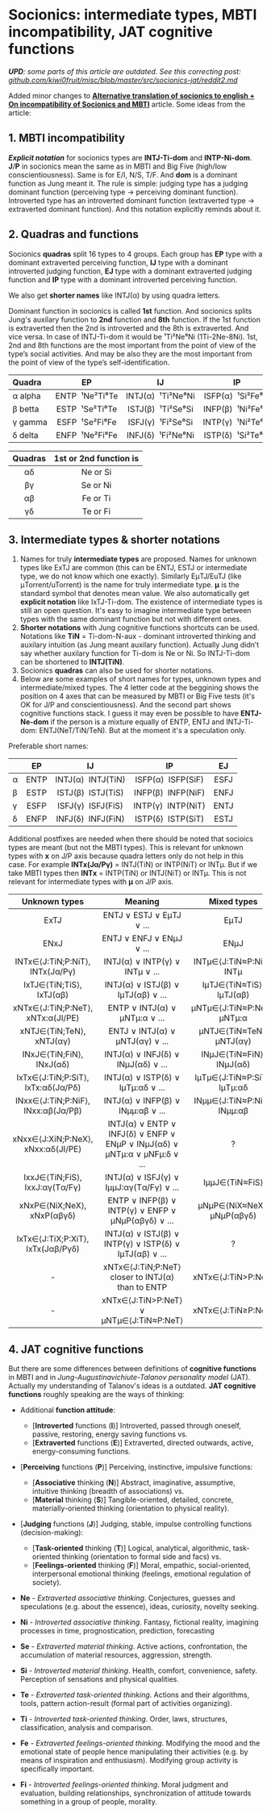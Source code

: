 # Socionics: intermediate types, MBTI incompatibility, JAT cognitive functions

***UPD**: some parts of this article are outdated. See this correcting post: [github.com/kiwi0fruit/misc/blob/master/src/socionics-jat/reddit2.md](https://github.com/kiwi0fruit/misc/blob/master/src/socionics-jat/reddit2.md)*

Added minor changes to [**Alternative translation of socionics to english + On incompatibility of Socionics and MBTI**](http://socionics-news.tumblr.com/post/141190741188) article. Some ideas from the article:

## 1. MBTI incompatibility

***Explicit notation*** for socionics types are **INTJ-Ti-dom** and **INTP-Ni-dom**. **J**/**P** in socionics mean the same as in MBTI and Big Five (high/low conscientiousness). Same is for E/I, N/S, T/F. And **dom** is a dominant function as Jung meant it. The rule is simple: judging type has a judging dominant function (perceiving type -> perceiving dominant function). Introverted type has an introverted dominant function (extraverted type -> extraverted dominant function). And this notation explicitly reminds about it.

## 2. Quadras and functions

Socionics **quadras** split 16 types to 4 groups. Each group has **EP** type with a dominant extraverted perceiving function, **IJ** type with a dominant introverted judging function, **EJ** type with a dominant extraverted judging function and **IP** type with a dominant introverted perceiving function.

We also get **shorter names** like INTJ(α) by using quadra letters.  

Dominant function in socionics is called **1st** function. And socionics splits Jung's auxilary function to **2nd** function and **8th** function. If the 1st function is extraverted then the 2nd is introverted and the 8th is extraverted. And vice versa. In case of INTJ-Ti-dom it would be ¹Ti²Ne⁸Ni (1Ti-2Ne-8Ni). 1st, 2nd and 8th functions are the most important from the point of view of the type’s social activities. And may be also they are the most important from the point of view of the type’s self-identification.

| **Quadra** | **EP** | **IJ** | **IP** | **EJ** |
|:---|:----:|:----:|:----:|:----:|
| α&nbsp;alpha | ENTP&nbsp;&nbsp;¹Ne²Ti⁸Te | INTJ(α)&nbsp;&nbsp;¹Ti²Ne⁸Ni | ISFP(α)&nbsp;&nbsp;¹Si²Fe⁸Fi | ESFJ&nbsp;&nbsp;¹Fe²Si⁸Se |
| β&nbsp;betta | ESTP&nbsp;&nbsp;¹Se²Ti⁸Te | ISTJ(β)&nbsp;&nbsp;¹Ti²Se⁸Si | INFP(β)&nbsp;&nbsp;¹Ni²Fe⁸Fi | ENFJ&nbsp;&nbsp;¹Fe²Ni⁸Ne |
| γ&nbsp;gamma | ESFP&nbsp;&nbsp;¹Se²Fi⁸Fe | ISFJ(γ)&nbsp;&nbsp;¹Fi²Se⁸Si | INTP(γ)&nbsp;&nbsp;¹Ni²Te⁸Ti | ENTJ&nbsp;&nbsp;¹Te²Ni⁸Ne |
| δ&nbsp;delta | ENFP&nbsp;&nbsp;¹Ne²Fi⁸Fe | INFJ(δ)&nbsp;&nbsp;¹Fi²Ne⁸Ni | ISTP(δ)&nbsp;&nbsp;¹Si²Te⁸Ti | ESTJ&nbsp;&nbsp;¹Te²Si⁸Se |

| **Quadras** | 1st **or** 2nd function is |
|:--:|:--:|
| αδ | Ne or Si |
| βγ | Se or Ni |
| αβ | Fe or Ti |
| γδ | Te or Fi |

## 3. Intermediate types & shorter notations

1. Names for truly **intermediate types** are proposed. Names for unknown types like ExTJ are common (this can be ENTJ, ESTJ or intermediate type, we do not know which one exactly). Similarly EμTJ/EuTJ (like μTorrent/uTorrent) is the name for truly intermediate type. **μ** is the standard symbol that denotes mean value. We also automatically get **explicit notation** like IxTJ-Ti-dom. The existence of intermediate types is still an open question. It's easy to imagine intermediate type between types with the same dominant function but not with different ones.
2. **Shorter notations** with Jung cognitive functions shortcuts can be used. Notations like **TiN** = Ti-dom-N-aux - dominant introverted thinking and auxilary intuition (as Jung meant auxilary function). Actually Jung didn’t say whether auxilary function for Ti-dom is Ne or Ni. So INTJ-Ti-dom can be shortened to **INTJ(TiN)**.
3. Socionics **quadras** can also be used for shorter notations.
4. Below are some examples of short names for types, unknown types and intermediate/mixed types. The 4 letter code at the beggining shows the position on 4 axes that can be measured by MBTI or Big Five tests (it's OK for J/P and conscientiousness). And the second part shows cognitive functions stack. I guess it may even be possible to have **ENTJ-Ne-dom** if the person is a mixture equally of ENTP, ENTJ and INTJ-Ti-dom: ENTJ(NeT/TiN/TeN). But at the moment it's a speculation only.

Preferable short names:

|  | **EP** | **IJ** | **IP** | **EJ** |
|:---|:----:|:----:|:----:|:----:|
| α | ENTP | INTJ(α)&nbsp;&nbsp;INTJ(TiN) | ISFP(α)&nbsp;&nbsp;ISFP(SiF) | ESFJ |
| β | ESTP | ISTJ(β)&nbsp;&nbsp;ISTJ(TiS) | INFP(β)&nbsp;&nbsp;INFP(NiF) | ENFJ |
| γ | ESFP | ISFJ(γ)&nbsp;&nbsp;ISFJ(FiS) | INTP(γ)&nbsp;&nbsp;INTP(NiT) | ENTJ |
| δ | ENFP | INFJ(δ)&nbsp;&nbsp;INFJ(FiN) | ISTP(δ)&nbsp;&nbsp;ISTP(SiT) | ESTJ |

Additional postfixes are needed when there should be noted that socioics types are meant (but not the MBTI types). This is relevant for unknown types with **x** on J/P axis because quadra letters only do not help in this case. For example **INTx(Jα/Pγ)** = INTJ(TiN) or INTP(NiT) or INTμ. But if we take MBTI types then **INTx** = INTP(TiN) or INTJ(NiT) or INTμ. This is not relevant for intermediate types with **μ** on J/P axis.

| **Unknown types** | **Meaning** | **Mixed types** | **1st** | **2nd** | **8th** |
|:--:|:--:|:--:|:--:|:--:|:--:|
| ExTJ | ENTJ ∨ ESTJ ∨ EμTJ ∨ ... | EμTJ | Te | Ni/Si | Ne/Se |
| ENxJ | ENTJ ∨ ENFJ ∨ ENμJ ∨ ... | ENμJ | Te/Fe | Ni | Ne |
| INTx∈⟨J:TiN;P:NiT⟩, INTx(Jα/Pγ) | INTJ(α) ∨ INTP(γ) ∨ INTμ ∨ ... | INTμ∈⟨J:TiN≈P:NiT⟩, INTμ | Ti/Ni | Ne/Te | Ni/Ti |
| IxTJ∈⟨TiN;TiS⟩, IxTJ(αβ) | INTJ(α) ∨ ISTJ(β) ∨ IμTJ(αβ) ∨ ... | IμTJ∈⟨TiN≈TiS⟩, IμTJ(αβ) | Ti | Ne/Se | Ni/Si |
| xNTx∈⟨J:TiN;P:NeT⟩, xNTx:α(JI/PE) | ENTP ∨ INTJ(α) ∨ μNTμ:α ∨ ... | μNTμ∈⟨J:TiN≈P:NeT⟩, μNTμ:α | Ti/Ne | Ne/Ti | Ni/Te |
| xNTJ∈⟨TiN;TeN⟩, xNTJ(αγ) | ENTJ ∨ INTJ(α) ∨ μNTJ(αγ) ∨ ... | μNTJ∈⟨TiN≈TeN⟩, μNTJ(αγ) | Ti/Te | Ne/Ni | Ni/Ne |
| INxJ∈⟨TiN;FiN⟩, INxJ(αδ) | INTJ(α) ∨ INFJ(δ) ∨ INμJ(αδ) ∨ ... | INμJ∈⟨TiN≈FiN⟩, INμJ(αδ) | Ti/Fi | Ne | Ni |
| IxTx∈⟨J:TiN;P:SiT⟩, IxTx:αδ(Jα/Pδ) | INTJ(α) ∨ ISTP(δ) ∨ IμTμ:αδ ∨ ... | IμTμ∈⟨J:TiN≈P:SiT⟩, IμTμ:αδ | Ti/Si | Ne/Te | Ni/Ti |
| INxx∈⟨J:TiN;P:NiF⟩, INxx:αβ(Jα/Pβ) | INTJ(α) ∨ INFP(β) ∨ INμμ:αβ ∨ ... | INμμ∈⟨J:TiN≈P:NiF⟩, INμμ:αβ | Ti/Ni | Ne/Fe | Ni/Fi |
| xNxx∈⟨J:XiN;P:NeX⟩, xNxx:αδ(JI/PE) | INTJ(α) ∨ ENTP ∨ INFJ(δ) ∨ ENFP ∨ ENμP ∨ INμJ(αδ) ∨ μNTμ:α ∨ μNFμ:δ ∨ ... | ? | Ne/Ji | Ji/Ne | Je/Ni |
| IxxJ∈⟨TiN;FiS⟩, IxxJ:αγ(Tα/Fγ) | INTJ(α) ∨ ISFJ(γ) ∨ IμμJ:αγ(Tα/Fγ) ∨ ... | IμμJ∈⟨TiN≈FiS⟩ | Ti/Fi | Ne/Se | Ni/Si |
| xNxP∈⟨NiX;NeX⟩, xNxP(αβγδ) | ENTP ∨ INFP(β) ∨ INTP(γ) ∨ ENFP ∨ μNμP(αβγδ) ∨ ... | μNμP∈⟨NiX≈NeX⟩, μNμP(αβγδ) | Ne/Ni | Ji/Je | Je/Ji |
| IxTx∈⟨J:TiX;P:XiT⟩, IxTx(Jαβ/Pγδ) | INTJ(α) ∨ ISTJ(β) ∨ INTP(γ) ∨ ISTP(δ) ∨ IμTJ(αβ) ∨ ... | ? | Ti/Pi | Pe/Te | Pi/Ti |
| - | xNTx∈⟨J:TiN;P:NeT⟩ closer to INTJ(α) than to ENTP | xNTx∈⟨J:TiN>P:NeT⟩ | Ti | Ne>Se | Ni>Si |
| - | xNTx∈⟨J:TiN>P:NeT⟩ ∨ μNTμ∈⟨J:TiN≈P:NeT⟩ | xNTx∈⟨J:TiN≥P:NeT⟩ | Ti | Ne≥Se | Ni≥Si |

## 4. JAT cognitive functions

But there are some differences between definitions of **cognitive functions** in MBTI and in *Jung-Augustinavichiute-Talanov personality model* (JAT). Actually my understanding of Talanov's ideas is a outdated. **JAT cognitive functions** roughly speaking are the ways of thinking:

- Additional **function attitude**:
    - [**Introverted** functions (**I**)] Introverted, passed through oneself, passive, restoring, energy saving functions vs.
    - [**Extraverted** functions (**E**)] Extraverted, directed outwards, active, energy-consuming functions.
- [**Perceiving** functions (**P**)] Perceiving, instinctive, impulsive functions:
    - [**Associative** thinking (**N**)] Abstract, imaginative, assumptive, intuitive thinking (breadth of associations) vs.
    - [**Material** thinking (**S**)] Tangible-oriented, detailed, concrete, materially-oriented thinking (orientation to physical reality).
- [**Judging** functions (**J**)] Judging, stable, impulse controlling functions (decision-making):
    - [**Task-oriented** thinking (**T**)] Logical, analytical, algorithmic, task-oriented thinking (orientation to formal side and facs) vs.
    - [**Feelings-oriented** thinking (**F**)] Moral, empathic, social-oriented, interpersonal emotional thinking (feelings, emotional regulation of society).

- **Ne** - _Extraverted associative thinking_. Conjectures, guesses and speculations (e.g. about the essence), ideas, curiosity, novelty seeking.
- **Ni** - _Introverted associative thinking_. Fantasy, fictional reality, imagining processes in time, prognostication, prediction, forecasting
- **Se** - _Extraverted material thinking_. Active actions, confrontation, the accumulation of material resources, aggression, strength.
- **Si** - _Introverted material thinking_. Health, comfort, convenience, safety. Perception of sensations and physical qualities.
- **Te** - _Extraverted task-oriented thinking_. Actions and their algorithms, tools, pattern action-result (formal part of activities organizing).
- **Ti** - _Introverted task-oriented thinking_. Order, laws, structures, classification, analysis and comparison.
- **Fe** - _Extraverted feelings-oriented thinking_. Modifying the mood and the emotional state of people hence manipulating their activities (e.g. by means of inspiration and enthusiasm). Modifying group activity is specifically important.
- **Fi** - _Introverted feelings-oriented thinking_. Moral judgment and evaluation, building relationships, synchronization of attitude towards something in a group of people, morality.
